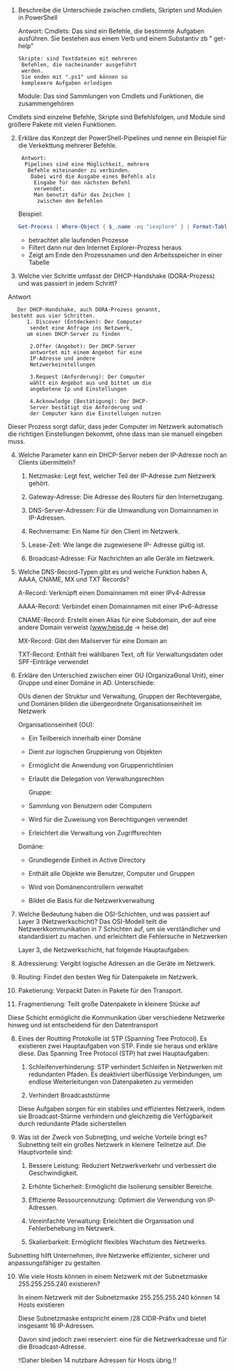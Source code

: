 
1. Beschreibe die Unterschiede zwischen cmdlets, Skripten und Modulen in PowerShell 

     Antwort: 
     Cmdlets: Das sind ein Befehle, die bestimmte Aufgaben ausführen. Sie bestehen aus einem Verb und einem Substantiv zb " get-help" 

       Skripte: sind Textdateien mit mehreren  
        Befehlen, die nacheinander ausgeführt 
        werden.
        Sie enden mit ".ps1" und können so 
        komplexere Aufgaben erledigen
 
      Module: Das sind Sammlungen von Cmdlets und Funktionen, die zusammengehören
      
Cmdlets sind einzelne Befehle, Skripte sind Befehlsfolgen, und Module sind größere Pakete mit vielen Funktionen.



2. Erkläre das Konzept der PowerShell-Pipelines und nenne ein Beispiel für die Verkekttung mehrerer Befehle. 

        Antwort:
         Pipelines sind eine Möglichkeit, mehrere
          Befehle miteinander zu verbinden.
           Dabei wird die Ausgabe eines Befehls als
            Eingabe für den nächsten Befehl 
            verwendet.
            Man benutzt dafür das Zeichen |
             zwischen den Befehlen
          
      Beispiel:
        
	```powershell
	Get-Process | Where-Object { $_.name -eq "iexplore" } | Format-Table ProcessName, WorkingSet
	
	 ````
	
    
	-  betrachtet alle laufenden Prozesse
      - Filtert dann nur den Internet Explorer-Prozess heraus
      - Zeigt am Ende den Prozessnamen und den Arbeitsspeicher in einer Tabelle


3. Welche vier Schritte umfasst der DHCP-Handshake (DORA-Prozess) und was passiert in jedem Schritt? 

Antwort 

       Der DHCP-Handshake, auch DORA-Prozess genannt,
     besteht aus vier Schritten.
          1. Discover (Entdecken): Der Computer 
           sendet eine Anfrage ins Netzwerk,
          um einen DHCP-Server zu finden
           
           2.Offer (Angebot): Der DHCP-Server 
           antwortet mit einem Angebot für eine 
           IP-Adresse und andere 
           Netzwerkeinstellungen
           
           3.Request (Anforderung): Der Computer 
           wählt ein Angebot aus und bittet um die 
           angebotene Ip und Einstellungen
           
           4.Acknowledge (Bestätigung): Der DHCP-
           Server bestätigt die Anforderung und 
           der Computer kann die Einstellungen nutzen

Dieser Prozess sorgt dafür, dass jeder Computer im Netzwerk automatisch die richtigen Einstellungen bekommt, ohne dass man sie manuell eingeben muss.

4. Welche Parameter kann ein DHCP-Server neben der IP-Adresse noch an Clients übermitteln? 

    1. Netzmaske: Legt fest, welcher Teil der IP-Adresse zum Netzwerk gehört.
    
    2. Gateway-Adresse: Die Adresse des Routers für den Internetzugang.
    
    3. DNS-Server-Adressen: Für die Umwandlung von Domainnamen in IP-Adressen.
    
    4. Rechnername: Ein Name für den Client 
      im Netzwerk.
    
    5. Lease-Zeit: Wie lange die zugewiesene 
      IP- Adresse gültig ist.
    
    6. Broadcast-Adresse: Für Nachrichten an alle Geräte im Netzwerk.



5. Welche DNS-Record-Typen gibt es und welche Funktion haben A, AAAA, CNAME, MX und TXT Records? 
 
      A-Record: Verknüpft einen Domainnamen mit einer IPv4-Adresse

      AAAA-Record: Verbindet einen Domainnamen mit einer IPv6-Adresse
      
      CNAME-Record: Erstellt einen Alias für eine Subdomain, der auf eine andere Domain verweist (www.heise.de -> heise.de)
    
     MX-Record: Gibt den Mailserver für eine Domain an
     
     TXT-Record: Enthält frei wählbaren Text, oft für Verwaltungsdaten oder SPF-Einträge verwendet


6. Erkläre den Unterschied zwischen einer OU (OrganizaƟonal Unit), einer Gruppe und einer Domäne in AD. 
     Unterschiede:
    
	 OUs dienen der Struktur und Verwaltung, Gruppen der Rechtevergabe, und Domänen bilden die übergeordnete Organisationseinheit im Netzwerk
     
     Organisationseinheit (OU):
    - Ein Teilbereich innerhalb einer Domäne
        
    - Dient zur logischen Gruppierung von Objekten
        
    - Ermöglicht die Anwendung von Gruppenrichtlinien
        
    - Erlaubt die Delegation von Verwaltungsrechten
        
        Gruppe:
    - Sammlung von Benutzern oder Computern
        
    - Wird für die Zuweisung von Berechtigungen verwendet
        
    - Erleichtert die Verwaltung von Zugriffsrechten
        
     Domäne:
    - Grundlegende Einheit in Active Directory
        
    - Enthält alle Objekte wie Benutzer, Computer und Gruppen
        
    - Wird von Domänencontrollern verwaltet
        
    - Bildet die Basis für die Netzwerkverwaltung
 
7. Welche Bedeutung haben die OSI-Schichten, und was passiert auf Layer 3 (Netzwerkschicht)? 
     Das OSI-Modell teilt die Netzwerkkommunikation in 7 Schichten auf, um sie verständlicher und standardisiert zu machen.  und erleichtert die Fehlersuche in Netzwerken 

   Layer 3, die Netzwerkschicht, hat folgende Hauptaufgaben:

8. Adressierung: Vergibt logische Adressen an die Geräte im Netzwerk.
    
2. Routing: Findet den besten Weg für Datenpakete im  Netzwerk.
    
3. Paketierung: Verpackt Daten in Pakete für den Transport.
    
4. Fragmentierung: Teilt große Datenpakete in kleinere Stücke auf
    

Diese Schicht ermöglicht die Kommunikation über verschiedene Netzwerke hinweg und ist entscheidend für den Datentransport  



8.  Eines der Routting Protokolle ist STP (Spanning Tree Protocol). Es existieren zwei Hauptaufgaben von STP. Finde sie heraus und erkläre diese. 
      Das Spanning Tree Protocol (STP) hat zwei Hauptaufgaben:

     1. Schleifenverhinderung: STP verhindert Schleifen in Netzwerken mit redundanten Pfaden. Es deaktiviert überflüssige Verbindungen, um endlose Weiterleitungen von Datenpaketen zu vermeiden
     
     2. Verhindert Broadcaststürme 
     
     Diese Aufgaben sorgen für ein stabiles und effizientes Netzwerk, indem sie Broadcast-Stürme verhindern und gleichzeitig die Verfügbarkeit durch redundante Pfade sicherstellen


9. Was ist der Zweck von Subneƫting, und welche Vorteile bringt es? 
     Subnetting teilt ein großes Netzwerk in kleinere Teilnetze auf. Die Hauptvorteile sind:

    1. Bessere Leistung: Reduziert Netzwerkverkehr und verbessert die Geschwindigkeit.
    
    2. Erhöhte Sicherheit: Ermöglicht die Isolierung sensibler Bereiche.
    
    3. Effiziente Ressourcennutzung: Optimiert die Verwendung von IP-Adressen.
    
    4. Vereinfachte Verwaltung: Erleichtert die Organisation und Fehlerbehebung im Netzwerk.
    
    5. Skalierbarkeit: Ermöglicht flexibles Wachstum des Netzwerks.
    

Subnetting hilft Unternehmen, ihre Netzwerke effizienter, sicherer und anpassungsfähiger zu gestalten




10. Wie viele Hosts können in einem Netzwerk mit der Subnetzmaske 255.255.255.240 existieren?

    In einem Netzwerk mit der Subnetzmaske 255.255.255.240 können 14 Hosts existieren
    
    Diese Subnetzmaske entspricht einem /28 CIDR-Präfix und bietet insgesamt 16 IP-Adressen.
     
    Davon sind jedoch zwei reserviert: eine für die Netzwerkadresse und für die Broadcast-Adresse. 
    
    !!Daher bleiben 14 nutzbare Adressen für Hosts übrig.!!
